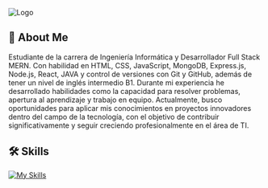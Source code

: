 ![Logo](https://www.synergisticit.com/wp-content/uploads/2021/10/Jacksonville-Banner-mern-stack-training.jpg)

## 🚀 About Me
Estudiante de la carrera de Ingeniería Informática y Desarrollador Full Stack MERN. Con habilidad en HTML, CSS, JavaScript, MongoDB, Express.js, Node.js, React, JAVA y control de versiones con Git y GitHub, además de tener un nivel de inglés intermedio B1. Durante mi experiencia he desarrollado habilidades como la capacidad para resolver problemas, apertura al aprendizaje y trabajo en equipo. Actualmente, busco oportunidades para aplicar mis conocimientos en proyectos innovadores dentro del campo de la tecnología, con el objetivo de contribuir significativamente y seguir creciendo profesionalmente en el área de TI.

## 🛠 Skills
[![My Skills](https://skillicons.dev/icons?i=html,css,js,mongodb,express,react,nodejs,java,git,postman,vscode)](https://skillicons.dev)
